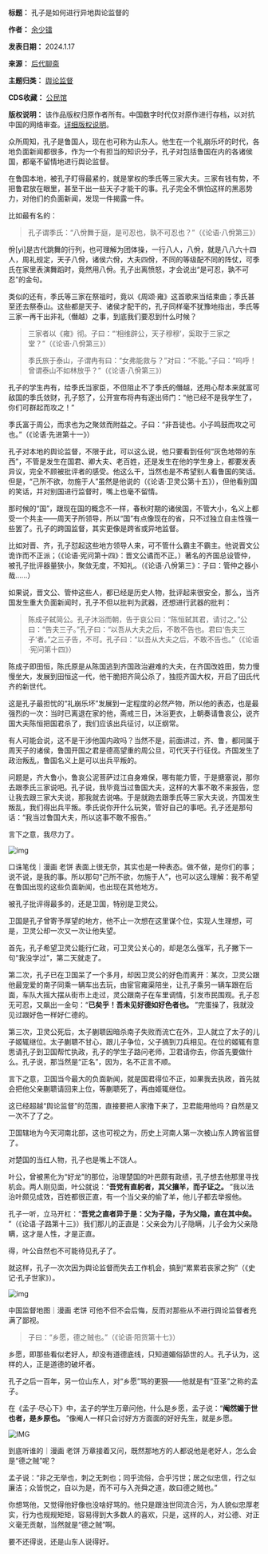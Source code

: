 

**标题：** 孔子是如何进行异地舆论监督的  

**作者：** [余少镭](https://chinadigitaltimes.net/space/余少镭)  

**发表日期：** 2024.1.17  

**来源：** [后代聊斋](https://web.archive.org/web/https://mp.weixin.qq.com/s/xGTC8n6N63cPhvLICU-iiw)  

**主题归类：** [舆论监督](https://chinadigitaltimes.net/space/舆论监督)  

**CDS收藏：** [公民馆](https://chinadigitaltimes.net/space/%E5%85%AC%E6%B0%91%E9%A6%86)  

**版权说明：** 该作品版权归原作者所有。中国数字时代仅对原作进行存档，以对抗中国的网络审查。[详细版权说明](https://chinadigitaltimes.net/chinese/copyright)。


众所周知，孔子是鲁国人，现在也可称为山东人。他生在一个礼崩乐坏的时代，各地负面新闻都很多，作为一个有担当的知识分子，孔子对包括鲁国在内的各诸侯国，都毫不留情地进行舆论监督。


在鲁国本地，被孔子盯得最紧的，就是掌权的季氏等三家大夫。三家有钱有势，不把鲁君放在眼里，甚至干出一些天子才能干的事。孔子完全不惧怕这样的黑恶势力，对他们的负面新闻，发现一件揭露一件。


比如最有名的：



> 
> 孔子谓季氏：“八佾舞于庭，是可忍也，孰不可忍也？”（《论语·八佾第三》）
> 
> 
> 


佾[yì]是古代跳舞的行列，也可理解为团体操，一行八人，八佾，就是八八六十四人，周礼规定，天子八佾，诸侯六佾，大夫四佾，不同的等级配不同的阵仗，可季氏在家里表演舞蹈时，竟然用八佾。孔子出离愤怒，才会说出“是可忍，孰不可忍”的金句。


类似的还有，季氏等三家在祭祖时，竟以《周颂·雍》这首歌来当结束曲；季氏甚至还去祭泰山。这些都是天子、诸侯才配干的，孔子同样毫不犹豫地指出，季氏等三家一再干出非礼（僭越）之事，到底我们要忍到什么时候？



> 
> 三家者以《雍》彻。子曰：“‘相维辟公，天子穆穆’，奚取于三家之堂？”（《论语·八佾第三》）
> 
> 
> 季氏旅于泰山，子谓冉有曰：“女弗能救与？”对曰：“不能。”子曰：“呜呼！曾谓泰山不如林放乎？”（《论语·八佾第三》）
> 
> 
> 


孔子的学生冉有，给季氏当家臣，不但阻止不了季氏的僭越，还用心帮本来就富可敌国的季氏敛财，孔子怒了，公开宣布将冉有逐出师门：“他已经不是我学生了，你们可群起而攻之！”


季氏富于周公，而求也为之聚敛而附益之。子曰：“非吾徒也。小子鸣鼓而攻之可也。”（《论语·先进第十一》）


孔子对本地的舆论监督，不限于此，可以这么说，他只要看到任何“灰色地带的东西”，不管是发生在国君、卿大夫、老百姓，还是发生在他的学生身上，都要发表异议，完全不顾被批评者的感受。他这么干，当然也是不希望别人看鲁国的笑话。但是，“己所不欲，勿施于人”虽然是他说的（《论语·卫灵公第十五》），但他看别国的笑话，并对别国进行监督时，嘴上也毫不留情。


那时候的“国”，跟现在国的概念不一样，春秋时期的诸侯国，不管大小，名义上都受一个共主——周天子所领导，所以“国”有点像现在的省，只不过独立自主性强一些罢了。孔子的跨国监督，其实更像是跨省或异地监督。


比如对晋、齐，孔子怼起这些地方领导人来，可不管什么霸主不霸主。他说晋文公诡诈而不正派；（《论语·宪问第十四》：晋文公谲而不正。）著名的齐国总设管仲，被孔子批评器量狭小，聚敛无度，不知礼。（《论语·八佾第三》：子曰：管仲之器小哉……）


如果说，晋文公、管仲这些人，都已经是历史人物，批评起来很安全，那么，当齐国发生重大负面新闻时，孔子不但以批判为武器，还想进行武器的批判：



> 
> 陈成子弑简公。孔子沐浴而朝，告于哀公曰：“陈恒弑其君，请讨之。”公曰：“告夫三子。”孔子曰：“以吾从大夫之后，不敢不告也。君曰‘告夫三子’者。”之三子告，不可。孔子曰：“以吾从大夫之后，不敢不告也。”（《论语·宪问第十四》）
> 
> 
> 


陈成子即田恒，陈氏原是从陈国逃到齐国政治避难的大夫，在齐国改姓田，势力慢慢坐大，发展到田恒这一代，他干脆把齐简公杀了，独揽齐国大权，开启了田氏代齐的新世代。


这是孔子最担忧的“礼崩乐坏”发展到一定程度的必然产物，所以他的表态，也是最强烈的一次：当时已离退在家的他，斋戒三日，沐浴更衣，上朝奏请鲁哀公，说齐国大夫陈恒把国君杀了，我们应该出兵征讨，以正纲常。


有人可能会说，这不是干涉他国内政吗？当然不是，前面讲过，齐、鲁，都同属于周天子的诸侯，鲁国开国之君是德高望重的周公旦，可代天子行征伐。齐国发生了政治叛乱，鲁国名义上是可以出兵平叛的。


问题是，齐大鲁小，鲁哀公泥菩萨过江自身难保，哪有能力管，于是搪塞说，那你去跟季氏三家说吧。孔子说，我毕竟当过鲁国大夫，这样的大事不敢不来报告，您让我去跟三家大夫说，那我就去说咯。于是就跑去跟季氏等三家大夫说，齐国发生叛乱，我们得出兵平叛。季氏说你开什么玩笑，管好自己的事吧。孔子还是那句话：“我当过鲁国大夫，所以这事不敢不报告。”


言下之意，我尽力了。


![img](https://chinadigitaltimes.net/chinese/files/2024/01/post-704401-65adc8845852a.)


口诛笔伐｜漫画 老饼
表面上很无奈，其实也是一种表态。做不做，是你们的事；说不说，是我的事。所以那句“己所不欲，勿施于人”，也可以这么理解：我不希望在鲁国出现的这些负面新闻，也出现在其他地方。


被孔子批评得最多的，还是卫国，特别是卫灵公。


卫国是孔子曾寄予厚望的地方，他不止一次想在这里谋个位，实现人生理想，可是，卫灵公却一次又一次让他失望。


首先，孔子希望卫灵公能行仁政，可卫灵公关心的，却是怎么强军，孔子撇下一句“我没学过”，第二天就走了。


第二次，孔子已在卫国呆了一个多月，却因卫灵公的好色而离开：某次，卫灵公跟他最宠爱的南子同乘一辆车出去玩，由宦官雍渠陪坐，让孔子乘另一辆车跟在后面，车队大摇大摆从街市上走过，灵公跟南子在车里调情，引发市民围观。孔子忍无可忍，又飙出一金句：“**已矣乎！吾未见好德如好色者也。** ”完蛋操了，我就没见过跟好色一样好仁德的。


第三次，卫灵公死后，太子蒯聩因暗杀南子失败而流亡在外，卫人就立了太子的儿子姬辄继位。太子蒯聩不甘心，跟儿子争位，父子搞到刀兵相见。在位的姬辄有意思请孔子到卫国帮忙执政，孔子的学生子路问老师，卫君请你去，你首先要做什么。孔子说，那当然是“正名”，因为，名不正言不顺。


言下之意，卫国当今最大的负面新闻，就是国君得位不正，如果我去执政，首先就会把他父亲蒯聩请回来上位，等蒯聩死了，再由姬辄继位。


这已经超越“舆论监督”的范围，直接要把人家撸下来了，卫君能用他吗？自然是又一次不了了之。


卫国辖地为今天河南北部，这也可视之为，历史上河南人第一次被山东人跨省监督了。


对楚国的当红人物，孔子也是嘴上不饶人。


叶公，曾被黑化为“好龙”的那位，治理楚国的叶邑颇有政绩，孔子想去他那里寻找机会。两人刚见面，叶公就说：“**吾党有直躬者，其父攘羊，而子证之。** ”我以法治叶颇见成效，百姓都很正直，有一个当父亲的偷了羊，他儿子都去举报他。


孔子一听，立马开杠：“**吾党之直者异于是：父为子隐，子为父隐，直在其中矣。** ”（《论语·子路第十三》）我们那儿的正直是：父亲会为儿子隐瞒，儿子会为父亲隐瞒，这才是人性，才是正直。


得，叶公自然也不可能待见孔子了。


就这样，孔子一次次因为舆论监督而失去工作机会，搞到“累累若丧家之狗”（《史记·孔子世家》）。


![img](https://chinadigitaltimes.net/chinese/files/2024/01/post-704401-65adc88476694.)


中国监督地图｜漫画 老饼
可他不但不会后悔，反而对那些从不进行舆论监督者充满了鄙视。



> 
> 子曰：“乡愿，德之贼也。”（《论语·阳货第十七》）
> 
> 
> 


乡愿，即那些看似老好人，却没有道德底线，只知道媚俗舔世的人。孔子认为，这样的人，正是道德的破坏者。


孔子之后一百年，另一位山东人，对“乡愿”骂的更狠——他就是有“亚圣”之称的孟子。


在《孟子·尽心下》中，孟子的学生万章问他，什么是乡愿，孟子说：“**阉然媚于世也者，是乡原也。** ”像阉人一样只会讨好方方面面的好好先生，就是乡愿。


![IMG](https://chinadigitaltimes.net/chinese/files/2024/01/post-704401-65adc884a3b23.)


到底听谁的｜漫画 老饼
万章接着又问，既然那地方的人都说他是老好人，怎么会是“德之贼”呢？


孟子说：“非之无举也，刺之无刺也；同乎流俗，合乎污世；居之似忠信，行之似廉洁；众皆悦之，自以为是，而不可与入尧舜之道，故曰德之贼也。”


你想骂他，又觉得他好像也没啥好骂的。他只是跟浊世同流合污，为人貌似忠厚老实，行为也规规矩矩，容易得到大多数人的喜欢，只是，这样的人，对公德、对正义毫无贡献，当然就是“德之贼”啊。


要不还得说，还是山东人说得好。

